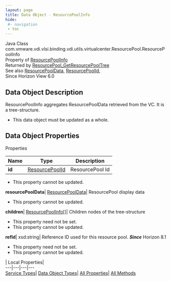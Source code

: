 ```yaml
---
layout: page
title: Data Object - ResourcePoolInfo
hide:
 #- navigation
 - toc
---
```






Java Class
    com.vmware.vdi.vlsi.binding.vdi.utils.virtualcenter.ResourcePool.ResourcePoolInfo  
Property of
     [ResourcePoolInfo](vdi.utils.virtualcenter.ResourcePool.ResourcePoolInfo.md#field_detail)  
Returned by
     [ResourcePool_GetResourcePoolTree](vdi.utils.virtualcenter.ResourcePool.md#getResourcePoolTree)  
See also
     [ResourcePoolData](vdi.utils.virtualcenter.ResourcePool.ResourcePoolData.md), [ResourcePoolId](vdi.entity.ResourcePoolId.md),   
Since 
    Horizon View 6.0

## Data Object Description 

ResourcePoolInfo aggregates ResourcePoolData retrieved from the VC. It is a tree-structure. 

  * This data object must be updated as a whole.



## Data Object Properties

Properties

Name |  Type |  Description   
---|---|---  
**id**| [ResourcePoolId](vdi.entity.ResourcePoolId.md)|  ResourcePool Id   


* This property cannot be updated.

  
**resourcePoolData**| [ResourcePoolData](vdi.utils.virtualcenter.ResourcePool.ResourcePoolData.md)|  ResourcePool display data   


* This property cannot be updated.

  
**children**| [ResourcePoolInfo[]](vdi.utils.virtualcenter.ResourcePool.ResourcePoolInfo.md)|  Children nodes of the tree-structure   


* This property need not be set.
* This property cannot be updated.

  
**refId**|  xsd:string|  Reference ID used for this resource pool.  **_Since_** Horizon 8.1  


* This property need not be set.
* This property cannot be updated.

  
  
  
 | Local Properties|   
---|---|---|---  
[Service Types](index-mo_types.md)| [Data Object Types](index-do_types.md)| [All Properties](index-properties.md)| [All Methods](index-methods.md)  
  
  

